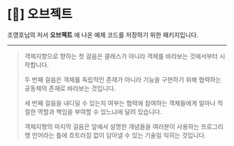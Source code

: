 # [📗] 오브젝트

조영호님의 저서 **오브젝트** 에 나온 예제 코드를 저장하기 위한 패키지입니다.

---

> 객체지향으로 향하는 첫 걸음은 클래스가 아니라 객체를 바라보는 것에서부터 시작합니다.
>
> 두 번째 걸음은 객체를 독립적인 존재가 아니라 기능을 구현하기 위해 협력하는 공동체의 존재로 바라보는 것입니다.
> 
> 세 번째 걸음을 내디딜 수 있는지 여부는 협력에 참여하는 객체들에게 얼마나 적절한 역할과 책임을 부여할 수 있느냐에 달려 있습니다.
> 
> 객체지향의 마지막 걸음은 앞에서 설명한 개념들을 여러분이 사용하는 프로그리맹 언어라는 틀에 흐트러짐 없이 담아낼 수 있는 기술일 익히는 것입니다.
>

